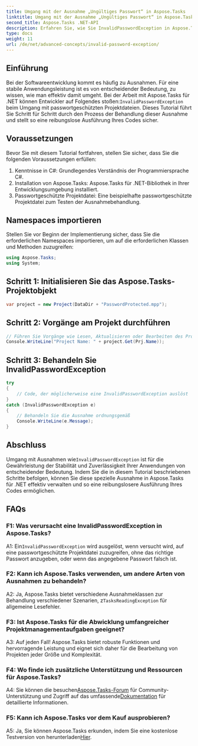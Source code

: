 ```yaml
---
title: Umgang mit der Ausnahme „Ungültiges Passwort“ in Aspose.Tasks
linktitle: Umgang mit der Ausnahme „Ungültiges Passwort“ in Aspose.Tasks
second_title: Aspose.Tasks .NET-API
description: Erfahren Sie, wie Sie InvalidPasswordException in Aspose.Tasks für .NET effizient behandeln. Sorgen Sie mit dieser Schritt-für-Schritt-Anleitung für eine reibungslose Ausführung Ihres Codes.
type: docs
weight: 11
url: /de/net/advanced-concepts/invalid-password-exception/
---
```

## Einführung

 Bei der Softwareentwicklung kommt es häufig zu Ausnahmen. Für eine stabile Anwendungsleistung ist es von entscheidender Bedeutung, zu wissen, wie man effektiv damit umgeht. Bei der Arbeit mit Aspose.Tasks für .NET können Entwickler auf Folgendes stoßen:`InvalidPasswordException` beim Umgang mit passwortgeschützten Projektdateien. Dieses Tutorial führt Sie Schritt für Schritt durch den Prozess der Behandlung dieser Ausnahme und stellt so eine reibungslose Ausführung Ihres Codes sicher.

## Voraussetzungen

Bevor Sie mit diesem Tutorial fortfahren, stellen Sie sicher, dass Sie die folgenden Voraussetzungen erfüllen:

1. Kenntnisse in C#: Grundlegendes Verständnis der Programmiersprache C#.
2. Installation von Aspose.Tasks: Aspose.Tasks für .NET-Bibliothek in Ihrer Entwicklungsumgebung installiert.
3. Passwortgeschützte Projektdatei: Eine beispielhafte passwortgeschützte Projektdatei zum Testen der Ausnahmebehandlung.

## Namespaces importieren

Stellen Sie vor Beginn der Implementierung sicher, dass Sie die erforderlichen Namespaces importieren, um auf die erforderlichen Klassen und Methoden zuzugreifen:

```csharp
using Aspose.Tasks;
using System;

```

## Schritt 1: Initialisieren Sie das Aspose.Tasks-Projektobjekt

```csharp
var project = new Project(DataDir + "PasswordProtected.mpp");
```

## Schritt 2: Vorgänge am Projekt durchführen

```csharp
// Führen Sie Vorgänge wie Lesen, Aktualisieren oder Bearbeiten des Projekts aus.
Console.WriteLine("Project Name: " + project.Get(Prj.Name));
```

## Schritt 3: Behandeln Sie InvalidPasswordException

```csharp
try
{
    // Code, der möglicherweise eine InvalidPasswordException auslöst
}
catch (InvalidPasswordException e)
{
    // Behandeln Sie die Ausnahme ordnungsgemäß
    Console.WriteLine(e.Message);
}
```

## Abschluss

 Umgang mit Ausnahmen wie`InvalidPasswordException` ist für die Gewährleistung der Stabilität und Zuverlässigkeit Ihrer Anwendungen von entscheidender Bedeutung. Indem Sie die in diesem Tutorial beschriebenen Schritte befolgen, können Sie diese spezielle Ausnahme in Aspose.Tasks für .NET effektiv verwalten und so eine reibungslosere Ausführung Ihres Codes ermöglichen.

## FAQs

### F1: Was verursacht eine InvalidPasswordException in Aspose.Tasks?

 A1: Ein`InvalidPasswordException` wird ausgelöst, wenn versucht wird, auf eine passwortgeschützte Projektdatei zuzugreifen, ohne das richtige Passwort anzugeben, oder wenn das angegebene Passwort falsch ist.

### F2: Kann ich Aspose.Tasks verwenden, um andere Arten von Ausnahmen zu behandeln?

 A2: Ja, Aspose.Tasks bietet verschiedene Ausnahmeklassen zur Behandlung verschiedener Szenarien, z`TasksReadingException` für allgemeine Lesefehler.

### F3: Ist Aspose.Tasks für die Abwicklung umfangreicher Projektmanagementaufgaben geeignet?

A3: Auf jeden Fall! Aspose.Tasks bietet robuste Funktionen und hervorragende Leistung und eignet sich daher für die Bearbeitung von Projekten jeder Größe und Komplexität.

### F4: Wo finde ich zusätzliche Unterstützung und Ressourcen für Aspose.Tasks?

 A4: Sie können die besuchen[Aspose.Tasks-Forum](https://forum.aspose.com/c/tasks/15) für Community-Unterstützung und Zugriff auf das umfassende[Dokumentation](https://reference.aspose.com/tasks/net/) für detaillierte Informationen.

### F5: Kann ich Aspose.Tasks vor dem Kauf ausprobieren?

 A5: Ja, Sie können Aspose.Tasks erkunden, indem Sie eine kostenlose Testversion von herunterladen[Hier](https://releases.aspose.com/).